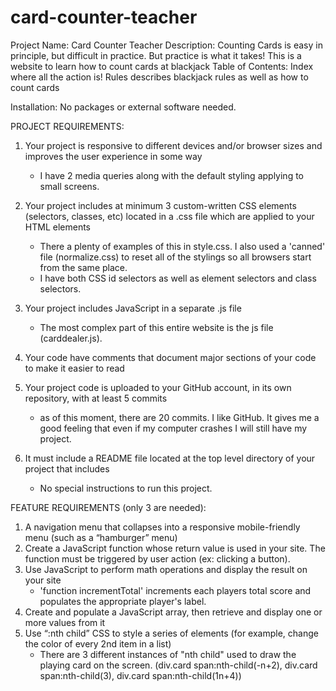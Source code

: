 # card-counter-teacher
Project Name:   Card Counter Teacher
Description:    Counting Cards is easy in principle, but difficult in practice. But practice is what it takes! This is a website to learn how to count cards at blackjack
Table of Contents:
    Index   where all the action is!
    Rules   describes blackjack rules as well as how to count cards

Installation:   No packages or external software needed.

PROJECT REQUIREMENTS:
1. Your project is responsive to different devices and/or browser sizes and improves the user experience in some way
    - I have 2 media queries along with the default styling applying to small screens. 

2. Your project includes at minimum 3 custom-written CSS elements (selectors, classes, etc) located in a .css file which are applied to your HTML elements
    - There a plenty of examples of this in style.css. I also used a 'canned' file (normalize.css) to reset all of the stylings so all browsers start from the same place. 
    - I have both CSS id selectors as well as element selectors and class selectors.

3. Your project includes JavaScript in a separate .js file
    - The most complex part of this entire website is the js file (carddealer.js).

4. Your code have comments that document major sections of your code to make it easier to read

5. Your project code is uploaded to your GitHub account, in its own repository, with at least 5 commits
    - as of this moment, there are 20 commits. I like GitHub. It gives me a good feeling that even if my computer crashes I will still have my project.

6. It must include a README file located at the top level directory of your project that includes
    - No special instructions to run this project. 

FEATURE REQUIREMENTS (only 3 are needed):
1. A navigation menu that collapses into a responsive mobile-friendly menu (such as a “hamburger” menu)
2. Create a JavaScript function whose return value is used in your site. The function must be triggered by user action (ex: clicking a button).
3. Use JavaScript to perform math operations and display the result on your site
    - 'function incrementTotal' increments each players total score and populates the appropriate player's label. 
4. Create and populate a JavaScript array, then retrieve and display one or more values from it
5. Use “:nth child” CSS to style a series of elements (for example, change the color of every 2nd item in a list)
    - There are 3 different instances of "nth child" used to draw the playing card on the screen. 
        (div.card span:nth-child(-n+2), div.card span:nth-child(3), div.card span:nth-child(1n+4))


